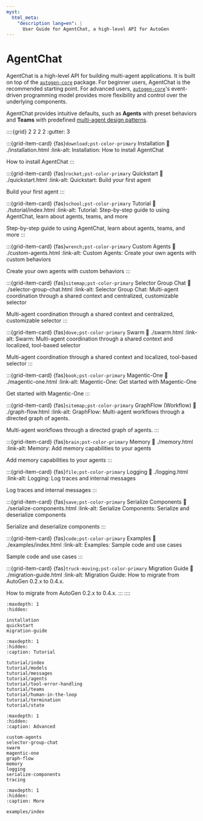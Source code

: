 ```yaml
---
myst:
  html_meta:
    "description lang=en": |
      User Guide for AgentChat, a high-level API for AutoGen
---
```


# AgentChat

AgentChat is a high-level API for building multi-agent applications.
It is built on top of the [`autogen-core`](../core-user-guide/index.md) package.
For beginner users, AgentChat is the recommended starting point.
For advanced users, [`autogen-core`](../core-user-guide/index.md)'s event-driven
programming model provides more flexibility and control over the underlying components.

AgentChat provides intuitive defaults, such as **Agents** with preset
behaviors and **Teams** with predefined [multi-agent design patterns](../core-user-guide/design-patterns/intro.md).

::::{grid} 2 2 2 2
:gutter: 3

:::{grid-item-card} {fas}`download;pst-color-primary` Installation
:link: ./installation.html
:link-alt: Installation: How to install AgentChat

How to install AgentChat
:::

:::{grid-item-card} {fas}`rocket;pst-color-primary` Quickstart
:link: ./quickstart.html
:link-alt: Quickstart: Build your first agent

Build your first agent
:::

:::{grid-item-card} {fas}`school;pst-color-primary` Tutorial
:link: ./tutorial/index.html
:link-alt: Tutorial: Step-by-step guide to using AgentChat, learn about agents, teams, and more

Step-by-step guide to using AgentChat, learn about agents, teams, and more
:::

:::{grid-item-card} {fas}`wrench;pst-color-primary` Custom Agents
:link: ./custom-agents.html
:link-alt: Custom Agents: Create your own agents with custom behaviors

Create your own agents with custom behaviors
:::

:::{grid-item-card} {fas}`sitemap;pst-color-primary` Selector Group Chat
:link: ./selector-group-chat.html
:link-alt: Selector Group Chat: Multi-agent coordination through a shared context and centralized, customizable selector

Multi-agent coordination through a shared context and centralized, customizable selector
:::

:::{grid-item-card} {fas}`dove;pst-color-primary` Swarm
:link: ./swarm.html
:link-alt: Swarm: Multi-agent coordination through a shared context and localized, tool-based selector

Multi-agent coordination through a shared context and localized, tool-based selector
:::

:::{grid-item-card} {fas}`book;pst-color-primary` Magentic-One
:link: ./magentic-one.html
:link-alt: Magentic-One: Get started with Magentic-One

Get started with Magentic-One
:::

:::{grid-item-card} {fas}`sitemap;pst-color-primary` GraphFlow (Workflow)
:link: ./graph-flow.html
:link-alt: GraphFlow: Multi-agent workflows through a directed graph of agents.

Multi-agent workflows through a directed graph of agents.
:::

:::{grid-item-card} {fas}`brain;pst-color-primary` Memory
:link: ./memory.html
:link-alt: Memory: Add memory capabilities to your agents

Add memory capabilities to your agents
:::

:::{grid-item-card} {fas}`file;pst-color-primary` Logging
:link: ./logging.html
:link-alt: Logging: Log traces and internal messages

Log traces and internal messages
:::

:::{grid-item-card} {fas}`save;pst-color-primary` Serialize Components
:link: ./serialize-components.html
:link-alt: Serialize Components: Serialize and deserialize components

Serialize and deserialize components
:::

:::{grid-item-card} {fas}`code;pst-color-primary` Examples
:link: ./examples/index.html
:link-alt: Examples: Sample code and use cases

Sample code and use cases
:::

:::{grid-item-card} {fas}`truck-moving;pst-color-primary` Migration Guide
:link: ./migration-guide.html
:link-alt: Migration Guide: How to migrate from AutoGen 0.2.x to 0.4.x.

How to migrate from AutoGen 0.2.x to 0.4.x.
:::
::::

```{toctree}
:maxdepth: 1
:hidden:

installation
quickstart
migration-guide
```

```{toctree}
:maxdepth: 1
:hidden:
:caption: Tutorial

tutorial/index
tutorial/models
tutorial/messages
tutorial/agents
tutorial/tool-error-handling
tutorial/teams
tutorial/human-in-the-loop
tutorial/termination
tutorial/state

```

```{toctree}
:maxdepth: 1
:hidden:
:caption: Advanced

custom-agents
selector-group-chat
swarm
magentic-one
graph-flow
memory
logging
serialize-components
tracing

```

```{toctree}
:maxdepth: 1
:hidden:
:caption: More

examples/index
```
